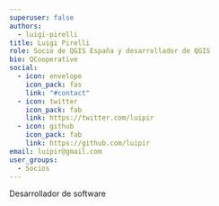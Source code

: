 ```yaml
---
superuser: false
authors:
  - luigi-pirelli
title: Luigi Pirelli
role: Socio de QGIS España y desarrollador de QGIS
bio: QCooperative
social:
  - icon: envelope
    icon_pack: fas
    link: "#contact"
  - icon: twitter
    icon_pack: fab
    link: https://twitter.com/luipir
  - icon: github
    icon_pack: fab
    link: https://github.com/luipir
email: luipir@gmail.com
user_groups:
  - Socios
---
```


Desarrollador de software
